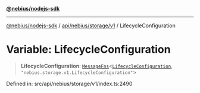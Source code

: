 [**@nebius/nodejs-sdk**](../../../../../README.md)

---

[@nebius/nodejs-sdk](../../../../../README.md) / [api/nebius/storage/v1](../README.md) / LifecycleConfiguration

# Variable: LifecycleConfiguration

> **LifecycleConfiguration**: [`MessageFns`](../../../../../runtime/protos/core/interfaces/MessageFns.md)\<[`LifecycleConfiguration`](../interfaces/LifecycleConfiguration.md), `"nebius.storage.v1.LifecycleConfiguration"`\>

Defined in: src/api/nebius/storage/v1/index.ts:2490
